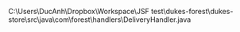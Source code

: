 C:\Users\DucAnh\Dropbox\Workspace\JSF test\dukes-forest\dukes-store\src\java\com\forest\handlers\DeliveryHandler.java
